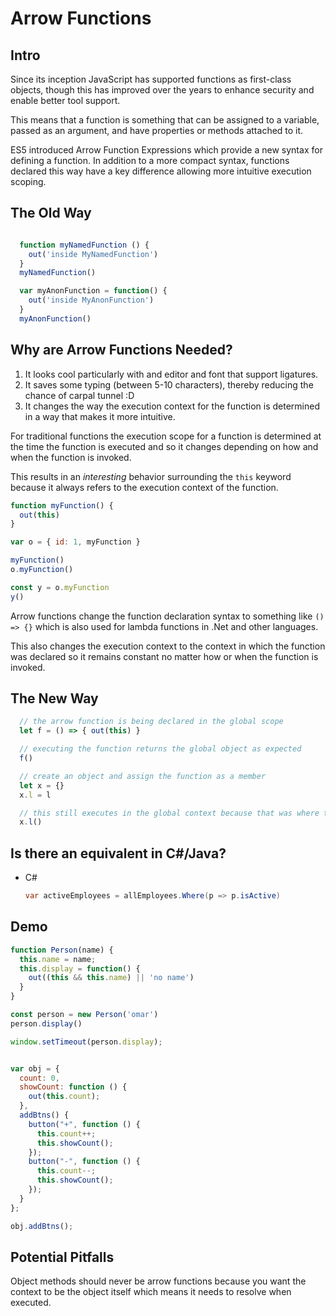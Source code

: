 # Arrow Functions
## Intro
Since its inception JavaScript has supported functions as first-class objects, though this has improved over the years to enhance security and enable better tool support.

This means that a function is something that can be assigned to a variable, passed as an argument, and have properties or methods attached to it. 

ES5 introduced Arrow Function Expressions which provide a new syntax for defining a function. In addition to a more compact syntax, functions declared this way have a key difference allowing more intuitive execution scoping.

## The Old Way
```javascript

  function myNamedFunction () {
    out('inside MyNamedFunction')
  }
  myNamedFunction()

  var myAnonFunction = function() {
    out('inside MyAnonFunction')
  }
  myAnonFunction()
```


## Why are Arrow Functions Needed?

1. It looks cool particularly with and editor and font that support ligatures.
2. It saves some typing (between 5-10 characters), thereby reducing the chance of carpal tunnel :D 
3. It changes the way the execution context for the function is determined in a way that makes it more intuitive.

For traditional functions the execution scope for a function is determined at the time the function is executed and so it changes depending on how and when the function is invoked.

This results in an *interesting* behavior surrounding the ```this``` keyword because it always refers to the execution context of the function.

```javascript
function myFunction() {
  out(this)
}

var o = { id: 1, myFunction }

myFunction()
o.myFunction()

const y = o.myFunction
y()

```

Arrow functions change the function declaration syntax to something like ```() => {}``` which is also used for lambda functions in .Net and other languages.

This also changes the execution context to the context in which the function was declared so it remains constant no matter how or when the function is invoked.
## The New Way
```javascript
  // the arrow function is being declared in the global scope
  let f = () => { out(this) }

  // executing the function returns the global object as expected
  f()

  // create an object and assign the function as a member
  let x = {}
  x.l = l

  // this still executes in the global context because that was where the function was declared
  x.l()

  ```
## Is there an equivalent in C#/Java?
* C#
    ```C#
    var activeEmployees = allEmployees.Where(p => p.isActive)
    ```

## Demo
```javascript
function Person(name) {
  this.name = name;
  this.display = function() {
    out((this && this.name) || 'no name')
  }
}

const person = new Person('omar')
person.display()

window.setTimeout(person.display);


var obj = {
  count: 0,
  showCount: function () {
    out(this.count);
  },
  addBtns() {
    button("+", function () {
      this.count++;
      this.showCount();
    });
    button("-", function () {
      this.count--;
      this.showCount();
    });
  }
};

obj.addBtns();
```
## Potential Pitfalls
Object methods should never be arrow functions because you want the context to be the object itself which means it needs to resolve when executed.
